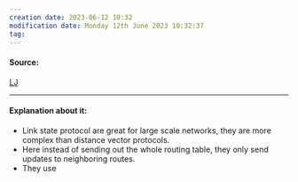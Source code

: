 ```yaml
---
creation date: 2023-06-12 10:32
modification date: Monday 12th June 2023 10:32:37
tag: 
---
```


#### Source:
[LJ](https://linuxjourney.com/lesson/link-state-protocols)

--------------------------------------

#### Explanation about it:

* Link state protocol are great for large scale networks, they are more complex than distance vector protocols.
* Here instead of sending out the whole routing table, they only send updates to neighboring routes.
* They use